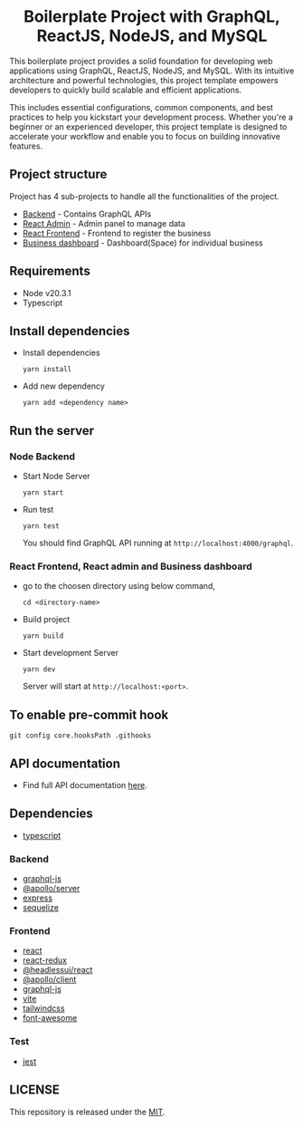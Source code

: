 <h1 align="center"><strong>Boilerplate Project with GraphQL, ReactJS, NodeJS, and MySQL</strong></h1>

This boilerplate project provides a solid foundation for developing web applications using GraphQL, ReactJS, NodeJS, and MySQL. With its intuitive architecture and powerful technologies, this project template empowers developers to quickly build scalable and efficient applications.

This includes essential configurations, common components, and best practices to help you kickstart your development process. Whether you're a beginner or an experienced developer, this project template is designed to accelerate your workflow and enable you to focus on building innovative features.

## Project structure

Project has 4 sub-projects to handle all the functionalities of the project.

- [Backend](https://github.com/canopas/omniDashboard/tree/main/backend) - Contains GraphQL APIs
- [React Admin](https://github.com/canopas/omniDashboard/tree/main/react-admin) - Admin panel to manage data
- [React Frontend](https://github.com/canopas/omniDashboard/tree/main/react-frontend) - Frontend to register the business
- [Business dashboard](https://github.com/canopas/omniDashboard/tree/main/business-dashboard) - Dashboard(Space) for individual business

## Requirements

- Node v20.3.1
- Typescript

## Install dependencies

- Install dependencies

  ```
  yarn install
  ```

- Add new dependency

  ```
  yarn add <dependency name>
  ```

## Run the server

### Node Backend

- Start Node Server

  ```
  yarn start
  ```

- Run test

  ```
  yarn test
  ```

  You should find GraphQL API running at `http://localhost:4000/graphql`.

### React Frontend, React admin and Business dashboard

- go to the choosen directory using below command,

  ```
  cd <directory-name>
  ```

- Build project

  ```
  yarn build
  ```

- Start development Server

  ```
  yarn dev
  ```

  Server will start at `http://localhost:<port>`.

## To enable pre-commit hook

```
git config core.hooksPath .githooks
```

## API documentation

- Find full API documentation [here](https://github.com/canopas/omniDashboard/blob/main/backend/README.md).

## Dependencies

- [typescript](https://www.typescriptlang.org/)

### Backend

- [graphql-js](https://github.com/graphql/graphql-js)
- [@apollo/server](https://www.apollographql.com/docs/apollo-server/)
- [express](https://expressjs.com/)
- [sequelize](https://sequelize.org/docs/v6/getting-started/)

### Frontend

- [react](https://react.dev/learn)
- [react-redux](https://react-redux.js.org/)
- [@headlessui/react](https://headlessui.com/)
- [@apollo/client](https://www.apollographql.com/docs/react/)
- [graphql-js](https://github.com/graphql/graphql-js)
- [vite](https://vitejs.dev/guide/)
- [tailwindcss](https://tailwindcss.com/docs/guides/create-react-app)
- [font-awesome](https://fontawesome.com/v5/docs/web/use-with/react)

### Test

- [jest](https://github.com/jestjs/jest)

## LICENSE

This repository is released under the [MIT](https://github.com/canopas/omnidashboard/blob/main/LICENSE.md).
